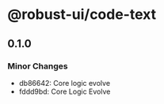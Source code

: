 # @robust-ui/code-text

## 0.1.0

### Minor Changes

- db86642: Core logic evolve
- fddd9bd: Core Logic Evolve
